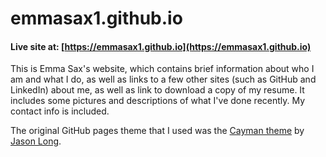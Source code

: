 # emmasax1.github.io

#### Live site at: [https://emmasax1.github.io](https://emmasax1.github.io)

This is Emma Sax's website, which contains brief information about who I am and what I do, as well as links to a few other sites (such as GitHub and LinkedIn) about me, as well as link to download a copy of my resume. It includes some pictures and descriptions of what I've done recently. My contact info is included.

The original GitHub pages theme that I used was the [Cayman theme](https://github.com/jasonlong/cayman-theme) by [Jason Long](https://twitter.com/jasonlong).
